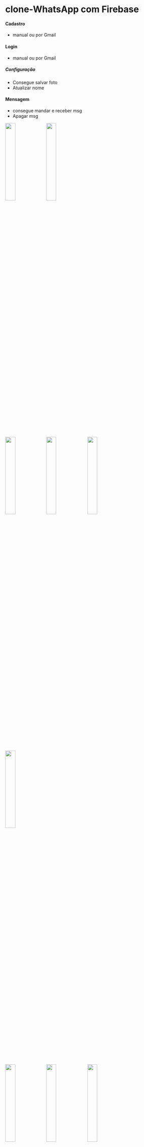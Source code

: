 # clone-WhatsApp com Firebase

#### Cadastro 
- manual ou por Gmail

#### Login
- manual ou por Gmail

##### Configuração
- Consegue salvar foto 
- Atualizar nome

#### Mensagem
- consegue mandar e receber msg
- Apagar msg



<img src="https://user-images.githubusercontent.com/72177982/122993114-4c55db80-d37d-11eb-82f2-88a8fd37442f.png" width="25%"> <img src="https://user-images.githubusercontent.com/72177982/122993127-51b32600-d37d-11eb-8b25-f9c688f57788.png" width="25%">

<img src="https://user-images.githubusercontent.com/72177982/122993194-68f21380-d37d-11eb-82ac-36c3cd69564d.png" width="25%">  <img src="https://user-images.githubusercontent.com/72177982/122993225-73141200-d37d-11eb-867b-775ae5c37bf1.png" width="25%"> <img src="https://user-images.githubusercontent.com/72177982/122993235-77402f80-d37d-11eb-842c-e78f9889f6ad.png" width="25%">

<img src="https://user-images.githubusercontent.com/72177982/122993507-c5553300-d37d-11eb-8d46-8486502c2ac4.png" width="25%">

<img src="https://user-images.githubusercontent.com/72177982/122993273-7effd400-d37d-11eb-8d1e-10a2af215a3d.png" width="25%"> <img src="https://user-images.githubusercontent.com/72177982/122993287-832bf180-d37d-11eb-8de7-fc7a538356d0.png" width="25%"> <img src="https://user-images.githubusercontent.com/72177982/122993346-93dc6780-d37d-11eb-9fee-df85e4eb5920.png" width="25%">

<img src="https://user-images.githubusercontent.com/72177982/122993371-9ccd3900-d37d-11eb-9cd9-ff52d5ed2174.png" width="25%">

<img src="https://user-images.githubusercontent.com/72177982/122993400-a656a100-d37d-11eb-9e12-43288f10054d.png" width="25%">

<img src="https://user-images.githubusercontent.com/72177982/122993485-be2e2500-d37d-11eb-90bb-474821a6758b.png" width="25%">

<img src="" width="20%">



